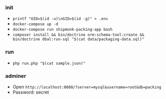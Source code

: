 ### init
- `printf "UID=$(id -u)\nGID=$(id -g)" > .env`
- `docker-compose up -d`
- `docker-compose run shipmonk-packing-app bash`
- `composer install && bin/doctrine orm:schema-tool:create && bin/doctrine dbal:run-sql "$(cat data/packaging-data.sql)"`

### run
- `php run.php "$(cat sample.json)"`

### adminer
- Open `http://localhost:8080/?server=mysql&username=root&db=packing`
- Password: secret
